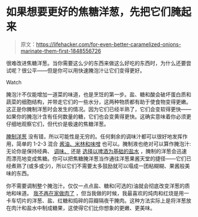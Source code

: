 # 如果想要更好的焦糖洋葱，先把它们腌起来

> 原文：<https://lifehacker.com/for-even-better-caramelized-onions-marinate-them-first-1848556726>

很难改进焦糖洋葱。当你需要这么少的东西来做这么好吃的东西时，为什么还要尝试呢？很公平——但是你可以用快速腌泡汁让它们变得更好。

Watch

腌泡汁不仅能增加一道菜的味道，也是烹饪的第一步。盐、糖和酸会破坏蛋白质和蔬菜的细胞结构，并带走它们的一些水分，这两种物质都有助于使食物变得更嫩。这正是你腌制洋葱时会发生的情况。因为它们已经半熟了，它们会变软得更快——如果你的腌泡汁含有任何数量的糖，它们也会变黄得更快。这确实意味着你必须更仔细地观察它们，但代价是极速的焦糖洋葱。

[腌制洋葱](https://lifehacker.com/stop-overthinking-your-marinades-1825768994) 没有错，所以可能性是无穷的。任何剩余的调味汁都可以很好地发挥作用，简单的 1-2-3 混合 [酱油、米林和味噌](https://lifehacker.com/make-this-simple-miso-marinade-for-all-of-your-meaty-ne-1796723345) 也可以。腌制液也绝对可以算作腌泡汁:无论你是保持经典、 [调味、](https://lifehacker.com/spice-up-your-life-with-tajin-pickled-onions-1841812625) 还是 [选择以啤酒为基础的盐水](https://lifehacker.com/use-beer-to-pickle-your-vegetables-1828505732) ，腌制的洋葱会迅速而漂亮地变成焦糖。你可以把焦糖腌洋葱当作通往洋葱果酱天堂的捷径——它们已经煮熟了(或多或少)，所以它们不需要太多鼓励就可以塌成一团粘糊糊、果酱般美味的东西。

你不需要调制整个腌泡汁。仅仅一点点盐、糖和(可选的)油就会彻底改变洋葱的质地和味道。 [我不再在家做肉了](https://lifehacker.com/how-to-become-a-vegetarian-or-eat-less-meat-1846842178) ，但当我做的时候，我最喜欢的炖肉和红烧是用一卡车切片的洋葱、盐、红糖和捣碎的蒜瓣隔夜干腌肉。这种方法实际上是将洋葱放在肉汁和盐水中制成糖果，这使得它们比你想象的更嫩、更美味。